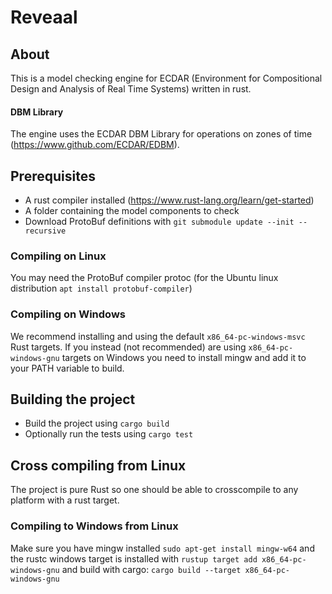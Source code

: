 # Reveaal

## About
This is a model checking engine for ECDAR (Environment for Compositional Design and Analysis of Real Time Systems) written in rust. 

#### DBM Library
The engine uses the ECDAR DBM Library for operations on zones of time (https://www.github.com/ECDAR/EDBM).

## Prerequisites 
- A rust compiler installed (https://www.rust-lang.org/learn/get-started)
- A folder containing the model components to check
- Download ProtoBuf definitions with ```git submodule update --init --recursive```

### Compiling on Linux
You may need the ProtoBuf compiler protoc (for the Ubuntu linux distribution ```apt install protobuf-compiler```)

### Compiling on Windows
We recommend installing and using the default `x86_64-pc-windows-msvc` Rust targets.
If you instead (not recommended) are using `x86_64-pc-windows-gnu` targets on Windows you need to install mingw and add it to your PATH variable to build.

## Building the project
- Build the project using `cargo build`
- Optionally run the tests using `cargo test`

## Cross compiling from Linux
The project is pure Rust so one should be able to crosscompile to any platform with a rust target.

### Compiling to Windows from Linux
Make sure you have mingw installed `sudo apt-get install mingw-w64` and the rustc windows target is installed with `rustup target add x86_64-pc-windows-gnu` and build with cargo:
`cargo build --target x86_64-pc-windows-gnu`